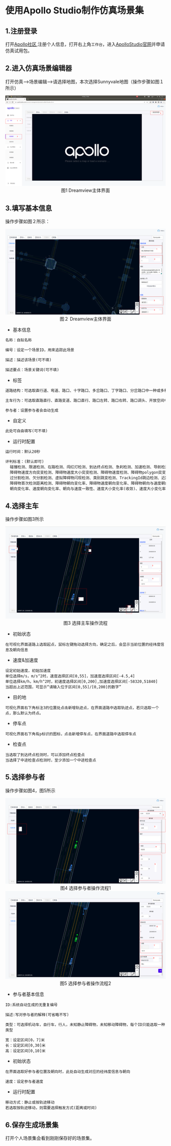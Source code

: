 # 使用Apollo Studio制作仿真场景集

## 1.注册登录

打开[Apollo社区](https://apollo.baidu.com/),注册个人信息，打开右上角`工作台`，进入[ApolloStudio官网](https://apollo.baidu.com/workspace)并申请仿真试用包。

## 2.进入仿真场景编辑器

打开仿真-->场景编辑-->请选择地图，本次选择Sunnyvale地图（操作步骤如图１所示）

<head>
  <meta charset="utf-8">
  <title>图1</title>
</head>

<body>
  <div align="center">
    <img src="/image/apollostudio_ui.png">
    图1 Dreamview主体界面
  </div>
</body>

## 3.填写基本信息

操作步骤如图２所示：
<head>
  <meta charset="utf-8">
  <title>图２</title>
</head>

<body>
  <div align="center">
    <img src="/image/fill_in_basic_information.png">
    图２ Dreamview主体界面
  </div>
</body>

- 基本信息

```markdown
名称：自拟名称
```
```markdown
编号：设定一个场景ID，用来追踪此场景
```
```markdown
描述：描述该场景(可不填)
```
```markdown
描述要点：场景关键词(可不填)
```

- 标签

```markdown
道路结构：可选取直行道、弯道、路口、十字路口、多岔路口、丁字路口、分岔路口中一种或多种
```
```markdown
主车行为：可选取直路直行、直路变道、路口直行、路口左转、路口右转、路口调头、开放空间中的一种或多种
```
```markdown
参与者：设置参与者会自动生成
```
- 自定义

```markdown
此处可自由填写(可不填)
```

- 运行时配置

```markdown
运行时间：默认20秒
```
```markdown
评判标准：(默认即可)
  碰撞检测、限速检测、在路检测、闯红灯检测、到达终点检测、急刹检测、加速检测、导航检测、路口变道检测、礼让行人检测、不必要刹车检测、停车标志前停车检测、中途检查点
  障碍物速度方向突变检测、障碍物速度大小突变检测、障碍物速度检测、障碍物polygon突变检测、障碍物polygon凸点检测
  过分割检测、欠分割检测、虚拟障碍物闪现检测、类别跳变检测、TrackingId跳边检测、近距障碍物闪现检测
  障碍物首次检测距离检测、障碍物朝向变化率、障碍物速度朝向变化率、障碍物朝向与速度朝向一致性、障碍物瞬闪、障碍物跳变、障碍物数目分布检测、障碍物第一次检出距主车距离分布检测
  朝向变化率、速度朝向变化率、朝向与速度一致性、速度大小变化率(收敛)、速度大小变化率(未收敛)、速度大小变化率(所有)、位置变化率、速度与位置自洽误差1s、速度与位置自洽误差3s
```
<!--仿真测试评价标准还不是很明白，需要进一步的学习-->



## 4.选择主车

操作步骤如图3所示

<head>
  <meta charset="utf-8">
  <title>图２</title>
</head>

<body>
  <div align="center">
    <img src="/image/fill_in_ego_car_information.png">
    图3 选择主车操作流程
  </div>
</body>

- 初始状态

`在可视化界面道路上选取起点，鼠标左键拖动选择方向，确定之后，会显示当前位置的经纬度信息及朝向信息`

- 速度&加速度

```
设定初始速度，初始加速度
单位选择m/s，m/s^2时，速度选择区间[0,55]，加速度选择区间[-4.5,4]
单位选择km/h，km/h^2时，初速度选择区间[0,200],加速度选择区间[-58320,51840]
当超出上述范围，可显示“请输入位于区间[0,55]/[0,200]的数字”
```

- 目的地

`可视化界面右下角标注3的位置处点击新增轨迹点，在界面道路中选取轨迹点，若只选取一个点，那么默认为终点。`

- 停车点

`可视化界面右下角有p标识的图标，点击新增停车点，在界面道路中选取停车点`

- 检查点

```
当选取了到达终点检测时，可以添加终点检查点
当选择了中途检查点检测时，至少添加一个中途检查点
```

## 5.选择参与者

操作步骤如图4，图5所示

<head>
  <meta charset="utf-8">
  <title>图4</title>
</head>

<body>
  <div align="center">
    <img src="/image/fill_in_actor_information1.png">
    图4 选择参与者操作流程1
  </div>
</body>

<head>
  <meta charset="utf-8">
  <title>图4</title>
</head>

<body>
  <div align="center">
    <img src="/image/fill_in_actor_information2.png">
    图5 选择参与者操作流程2
  </div>
</body>

- 参与者基本信息

```
ID:系统自动生成的无重复编号
```

```
描述:写对参与者的解释(可省略不写)
```

```
类型：可选择机动车，自行车，行人，未知静止障碍物，未知移动障碍物，每个ID只能选取一种类型
```

```
宽：设定区间[0，7]米
长：设定区间[0,30]米
高：设定区间[0,10]米
```

- 初始状态

`在界面选取好参与者位置及朝向时，此处自动生成对应的经纬度信息与朝向`

```
速度：设定参与者速度
```

- 运行时配置

```
移动方式：静止或按轨迹移动
若选取按轨迹移动，则需要选择触发方式(距离或时间)
```

## 6.保存生成场景集

打开个人场景集会看到刚刚保存好的场景集。